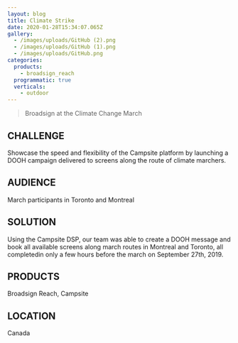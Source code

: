 ```yaml
---
layout: blog
title: Climate Strike
date: 2020-01-28T15:34:07.065Z
gallery:
  - /images/uploads/GitHub (2).png
  - /images/uploads/GitHub (1).png
  - /images/uploads/GitHub.png
categories:
  products:
    - broadsign_reach
  programmatic: true
  verticals:
    - outdoor
---
```

> Broadsign at the Climate Change March

## CHALLENGE

Showcase the speed and flexibility of the Campsite platform by launching a DOOH campaign delivered to screens along the route of climate marchers.

## AUDIENCE

March participants in Toronto and Montreal

## SOLUTION

Using the Campsite DSP, our team was able to create a DOOH message and book all available screens along march routes in Montreal and Toronto, all completedin only a few hours before the march on September 27th, 2019.

## PRODUCTS

Broadsign Reach, Campsite

## LOCATION

Canada
